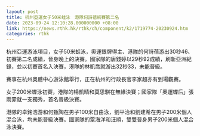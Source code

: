 ```yaml
---
layout: post
title: 杭州亞運女子50米蛙泳　港隊何詩蓓初賽第二名　　
date: 2023-09-24 12:10:28.000000000 +08:00
link: https://news.rthk.hk/rthk/ch/component/k2/1719774-20230924.htm
categories: rthk
---
```


杭州亞運游泳項目，女子50米蛙泳，奧運銀牌得主、港隊的何詩蓓游出30秒46、初賽第二名成績，晉身晚上的決賽。國家隊的唐錢婷以29秒92成績，刷新亞洲紀錄，並以初賽首名入決賽，港隊的林凱喬就游出32秒33，未能晉級。

賽事在杭州奧體中心游泳館舉行，正在杭州的行政長官李家超亦有到場觀賽。

女子200米蝶泳初賽，港隊的楊凱晴和莫思騏在無緣決賽；國家隊「奧運蝶后」張雨霏就一支獨秀，首名晉級決賽。

港隊的卓銘浩游和何甄陶在男子100米自由泳，劉平治和劉建希在男子200米個人混合泳，均未能晉級決賽。國家隊的覃海洋和汪順，雙雙晉身男子200米個人混合泳決賽。
